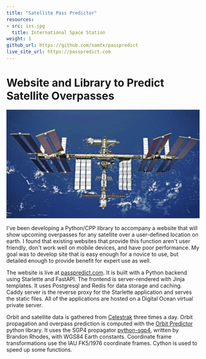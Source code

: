 ```yaml
---
title: "Satellite Pass Predictor"
resources:
- src: iss.jpg
  title: International Space Station
weight: 1
github_url: https://github.com/samtx/passpredict
live_site_url: https://passpredict.com
---
```

# Website and Library to Predict Satellite Overpasses

![The ISS above the Earth](iss.jpg)

I've been developing a Python/CPP library to accompany a website that will show upcoming overpasses for any satellite over a user-defined location on earth. I found that existing websites that provide this function aren't user friendly, don't work well on mobile devices, and have poor performance. My goal was to develop site that is easy enough for a novice to use, but detailed enough to provide benefit for expert use as well.

The website is live at [passpredict.com](https://passpredict.com).  It is built with a Python backend using Starlette and FastAPI. The frontend is server-rendered with Jinja templates. It uses Postgresql and Redis for data storage and caching. Caddy server is the reverse proxy for the Starlette application and serves the static files. All of the applications are hosted on a Digital Ocean virtual private server.

Orbit and satellite data is gathered from [Celestrak](https://celestrak.com) three times a day. Orbit propagation and overpass prediction is computed with the [Orbit Predictor](https://github.com/satellogic/orbit-predictor) python library. It uses the SGP4 propagator [python-sgp4](https://github.com/brandon-rhodes/python-sgp4), written by Brandon Rhodes, with WGS84 Earth constants. Coordinate frame transformations use the IAU FK5/1976 coordinate frames. Cython is used to speed up some functions.

